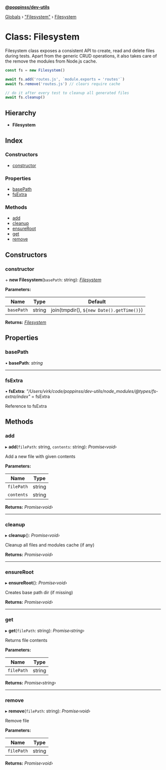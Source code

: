 **[@poppinss/dev-utils](../README.md)**

[Globals](../README.md) › ["Filesystem"](../modules/_filesystem_.md) › [Filesystem](_filesystem_.filesystem.md)

# Class: Filesystem

Filesystem class exposes a consistent API to create, read and delete
files during tests. Apart from the generic CRUD operations, it
also takes care of the remove the modules from Node.js cache.

```js
const fs = new Filesystem()

await fs.add('routes.js', `module.exports = 'routes'`)
await fs.remove('routes.js') // clears require cache

// do it after every test to cleanup all generated files
await fs.cleanup()
```

## Hierarchy

* **Filesystem**

## Index

### Constructors

* [constructor](_filesystem_.filesystem.md#constructor)

### Properties

* [basePath](_filesystem_.filesystem.md#basepath)
* [fsExtra](_filesystem_.filesystem.md#fsextra)

### Methods

* [add](_filesystem_.filesystem.md#add)
* [cleanup](_filesystem_.filesystem.md#cleanup)
* [ensureRoot](_filesystem_.filesystem.md#ensureroot)
* [get](_filesystem_.filesystem.md#get)
* [remove](_filesystem_.filesystem.md#remove)

## Constructors

###  constructor

\+ **new Filesystem**(`basePath`: string): *[Filesystem](_filesystem_.filesystem.md)*

**Parameters:**

Name | Type | Default |
------ | ------ | ------ |
`basePath` | string |  join(tmpdir(), `${new Date().getTime()}`) |

**Returns:** *[Filesystem](_filesystem_.filesystem.md)*

## Properties

###  basePath

• **basePath**: *string*

___

###  fsExtra

• **fsExtra**: *"/Users/virk/code/poppinss/dev-utils/node_modules/@types/fs-extra/index"* =  fsExtra

Reference to fsExtra

## Methods

###  add

▸ **add**(`filePath`: string, `contents`: string): *Promise‹void›*

Add a new file with given contents

**Parameters:**

Name | Type |
------ | ------ |
`filePath` | string |
`contents` | string |

**Returns:** *Promise‹void›*

___

###  cleanup

▸ **cleanup**(): *Promise‹void›*

Cleanup all files and modules cache (if any)

**Returns:** *Promise‹void›*

___

###  ensureRoot

▸ **ensureRoot**(): *Promise‹void›*

Creates base path dir (if missing)

**Returns:** *Promise‹void›*

___

###  get

▸ **get**(`filePath`: string): *Promise‹string›*

Returns file contents

**Parameters:**

Name | Type |
------ | ------ |
`filePath` | string |

**Returns:** *Promise‹string›*

___

###  remove

▸ **remove**(`filePath`: string): *Promise‹void›*

Remove file

**Parameters:**

Name | Type |
------ | ------ |
`filePath` | string |

**Returns:** *Promise‹void›*